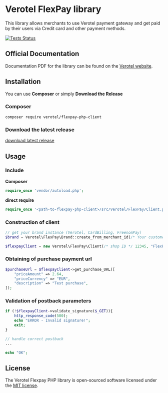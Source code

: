 # Verotel FlexPay library

This library allows merchants to use Verotel payment gateway and get paid
by their users via Credit card and other payment methods.

[![Tests Status](https://travis-ci.org/verotel/flexpay-php-client.svg?branch=master)](https://travis-ci.org/verotel/flexpay-php-client)

## Official Documentation

Documentation PDF for the library can be found on the [Verotel website](http://www.verotel.com/en/integration.html).

## Installation

You can use **Composer** or simply **Download the Release**

### Composer

```
composer require verotel/flexpay-php-client
```

### Download the latest release

[download latest release](https://github.com/verotel/flexpay-php-client/releases/tag/latest-release)

## Usage

### Include

**Composer**
```php
require_once 'vendor/autoload.php';
```

**direct require**
```php
require_once '<path-to-flexpay-php-client>/src/Verotel/FlexPay/Client.php';
```

### Construction of client

```php
// get your brand instance (Verotel, CardBilling, FreenomPay)
$brand = Verotel\FlexPay\Brand::create_from_merchant_id(/* Your customer ID */ '9804000000000000');

$flexpayClient = new Verotel\FlexPay\Client(/* shop ID */ 12345, "FlexPay Signature Key", $brand);
```

### Obtaining of purchase payment url

```php
$purchaseUrl = $flexpayClient->get_purchase_URL([
    "priceAmount" => 2.64,
    "priceCurrency" => "EUR",
    "description" => "Test purchase",
]);
```

### Validation of postback parameters

```php
if (!$flexpayClient->validate_signature($_GET)){
    http_response_code(500);
    echo "ERROR - Invalid signature!";
    exit;
}

// handle correct postback
...

echo "OK";
```

## License

The Verotel Flexpay PHP library is open-sourced software licensed under the [MIT license](http://opensource.org/licenses/MIT).
